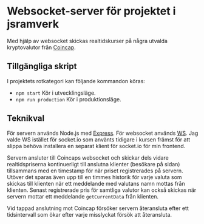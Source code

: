 # Websocket-server för projektet i jsramverk
Med hjälp av websocket skickas realtidskurser på några utvalda kryptovalutor från [Coincap](https://coincap.io/).

## Tillgängliga skript
I projektets rotkategori kan följande kommandon köras:

* `npm start` Kör i utvecklingsläge.
* `npm run production` Kör i produktionsläge.

## Teknikval
För servern används Node.js med [Express](https://www.npmjs.com/package/express). För websocket används [WS](https://www.npmjs.com/package/ws). Jag valde WS istället för socket.io som använts tidigare i kursen främst för att slippa behöva installera en separat klient för socket.io för min frontend.

Servern ansluter till Coincaps websocket och skickar dels vidare realtidspriserna kontinuerligt till anslutna klienter (besökare på sidan) tillsammans med en timestamp för när priset registrerades på servern. Utöver det sparas även upp till en timmes historik för varje valuta som skickas till klienten när ett meddelande med valutans namn mottas från klienten. Senast registrerade pris för samtliga valutor kan också skickas när servern mottar ett meddelande `getCurrentData` från klienten.

Vid tappad anslutning mot Coincap försöker servern återansluta efter ett tidsintervall som ökar efter varje misslyckat försök att återansluta.
